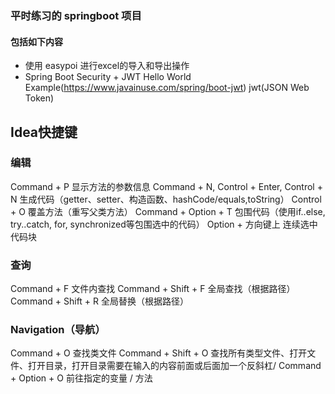 ### 平时练习的 springboot 项目
#### 包括如下内容
* 使用 easypoi 进行excel的导入和导出操作
* Spring Boot Security + JWT Hello World Example(https://www.javainuse.com/spring/boot-jwt)
jwt(JSON Web Token)
## Idea快捷键
### 编辑
Command + P 显示方法的参数信息
Command + N, Control + Enter, Control + N 生成代码（getter、setter、构造函数、hashCode/equals,toString）
Control + O 覆盖方法（重写父类方法）
Command + Option + T 包围代码（使用if..else, try..catch, for, synchronized等包围选中的代码）
Option + 方向键上 连续选中代码块

### 查询
Command + F 文件内查找
Command + Shift + F 全局查找（根据路径）
Command + Shift + R 全局替换（根据路径）
### Navigation（导航）
Command + O 查找类文件
Command + Shift + O 查找所有类型文件、打开文件、打开目录，打开目录需要在输入的内容前面或后面加一个反斜杠/
Command + Option + O 前往指定的变量 / 方法